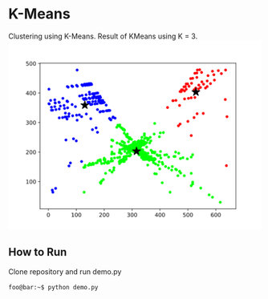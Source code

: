 # K-Means

Clustering using K-Means.
Result of KMeans using K = 3.
![KMeans](https://github.com/skij487/K-Means/blob/master/images/clusters.svg)

## How to Run
Clone repository and run demo.py
```console
foo@bar:~$ python demo.py
```